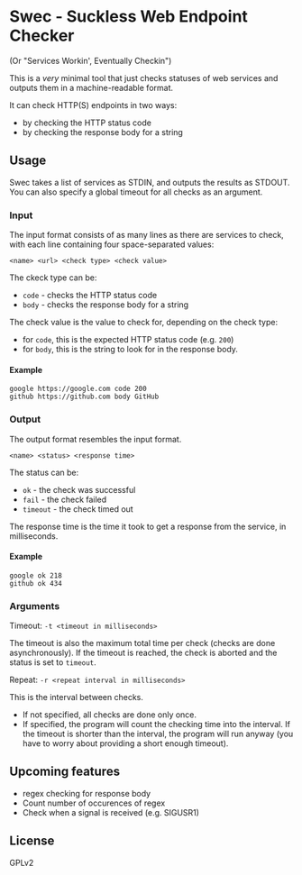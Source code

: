 # Swec - Suckless Web Endpoint Checker

(Or "Services Workin', Eventually Checkin")

This is a *very* minimal tool that just checks statuses of web services and outputs them in a machine-readable format.

It can check HTTP(S) endpoints in two ways:
- by checking the HTTP status code
- by checking the response body for a string

## Usage

Swec takes a list of services as STDIN, and outputs the results as STDOUT. You can also specify a global timeout for all checks as an argument.

### Input
The input format consists of as many lines as there are services to check, with each line containing four space-separated values:
```
<name> <url> <check type> <check value>
```

The ckeck type can be:
- `code` - checks the HTTP status code
- `body` - checks the response body for a string

The check value is the value to check for, depending on the check type:
- for `code`, this is the expected HTTP status code (e.g. `200`)
- for `body`, this is the string to look for in the response body.

#### Example

```
google https://google.com code 200
github https://github.com body GitHub
```

### Output

The output format resembles the input format.
```
<name> <status> <response time>
```

The status can be:
- `ok` - the check was successful
- `fail` - the check failed
- `timeout` - the check timed out

The response time is the time it took to get a response from the service, in milliseconds.

#### Example

```
google ok 218
github ok 434
```

### Arguments

Timeout: `-t <timeout in milliseconds>`

The timeout is also the maximum total time per check (checks are done asynchronously). If the timeout is reached, the check is aborted and the status is set to `timeout`.

Repeat: `-r <repeat interval in milliseconds>`

This is the interval between checks.
- If not specified, all checks are done only once.
- If specified, the program will count the checking time into the interval. If the timeout is shorter than the interval, the program will run anyway (you have to worry about providing a short enough timeout).


## Upcoming features

- regex checking for response body
- Count number of occurences of regex
- Check when a signal is received (e.g. SIGUSR1)

## License

GPLv2
